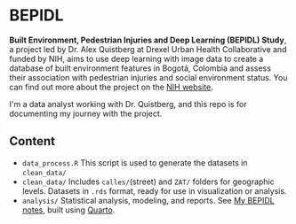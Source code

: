 # BEPIDL

**Built Environment, Pedestrian Injuries and Deep Learning (BEPIDL) Study**, a project led by Dr. Alex Quistberg at Drexel Urban Health Collaborative and funded by NIH, aims to use deep learning with image data to create a database of built environment features in Bogotá, Colombia and assess their association with pedestrian injuries and social environment status. You can find out more about the project on the [NIH website](https://reporter.nih.gov/project-details/10692708).

I'm a data analyst working with Dr. Quistberg, and this repo is for documenting my journey with the project.

## Content

-   `data_process.R` This script is used to generate the datasets in `clean_data/`
-   `clean_data/` Includes `calles/`(street) and `ZAT/` folders for geographic levels. Datasets in `.rds` format, ready for use in visualization or analysis.
-   `analysis/` Statistical analysis, modeling, and reports. See [My BEPIDL notes](https://heli-xu.github.io/BEPIDL/), built using [Quarto](https://quarto.org/).
